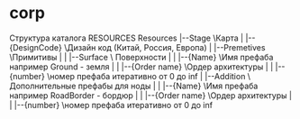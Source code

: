 # corp
Структура каталога RESOURCES
Resources
|--Stage \\Карта 
|  |--{DesignCode} \\Дизайн код (Китай, Россия, Европа)
|     |--Premetives \\Примитивы 
|     |  |--Surface \\ Поверхности
|     |     |--{Name} \\Имя префаба например Ground - земля
|     |        |--{Order name} \\Ордер архитектуры
|     |           |--{number} \\номер префаба итеративно от 0 до inf 
|     |--Addition \\ Дополнительные префабы для ноды
|     |  |--{Name} \\Имя префаба например RoadBorder - бордюр
|     |     |--{Order name} \\Ордер архитектуры
|     |        |--{number} \\номер префаба итеративно от 0 до inf 